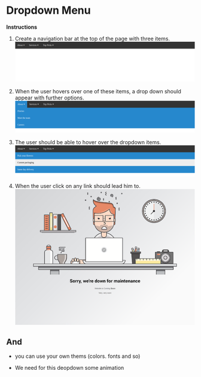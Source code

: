 # Dropdown Menu

**Instructions**
1. Create a navigation bar at the top of the page with three items. 
![200328](./images/navbar.png)

1. When the user hovers over one of these items, a drop down should appear with further options. 
![200328](./images/navbar-dropdown.png)

1. The user should be able to hover over the dropdown items.
![200328](./images/navbar-item-hover.png)

1. When the user click on any link should lead him to.
![200328](./images/under.png)

## And 
 
* you can use your own thems (colors. fonts and so)

* We need for this deopdown some animation